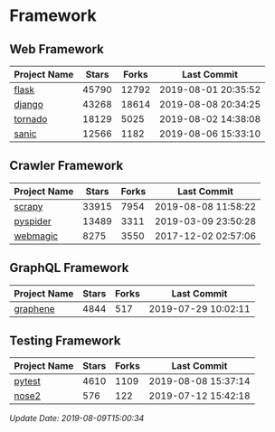 # Framework

## Web Framework

| Project Name | Stars | Forks | Last Commit |
| ------------ | ----- | ----- | ----------- |
| [flask](https://github.com/pallets/flask) | 45790 | 12792 | 2019-08-01 20:35:52 |
| [django](https://github.com/django/django) | 43268 | 18614 | 2019-08-08 20:34:25 |
| [tornado](https://github.com/tornadoweb/tornado) | 18129 | 5025 | 2019-08-02 14:38:08 |
| [sanic](https://github.com/huge-success/sanic) | 12566 | 1182 | 2019-08-06 15:33:10 |

## Crawler Framework

| Project Name | Stars | Forks | Last Commit |
| ------------ | ----- | ----- | ----------- |
| [scrapy](https://github.com/scrapy/scrapy) | 33915 | 7954 | 2019-08-08 11:58:22 |
| [pyspider](https://github.com/binux/pyspider) | 13489 | 3311 | 2019-03-09 23:50:28 |
| [webmagic](https://github.com/code4craft/webmagic) | 8275 | 3550 | 2017-12-02 02:57:06 |

## GraphQL Framework

| Project Name | Stars | Forks | Last Commit |
| ------------ | ----- | ----- | ----------- |
| [graphene](https://github.com/graphql-python/graphene) | 4844 | 517 | 2019-07-29 10:02:11 |

## Testing Framework

| Project Name | Stars | Forks | Last Commit |
| ------------ | ----- | ----- | ----------- |
| [pytest](https://github.com/pytest-dev/pytest) | 4610 | 1109 | 2019-08-08 15:37:14 |
| [nose2](https://github.com/nose-devs/nose2) | 576 | 122 | 2019-07-12 15:42:18 |

*Update Date: 2019-08-09T15:00:34*